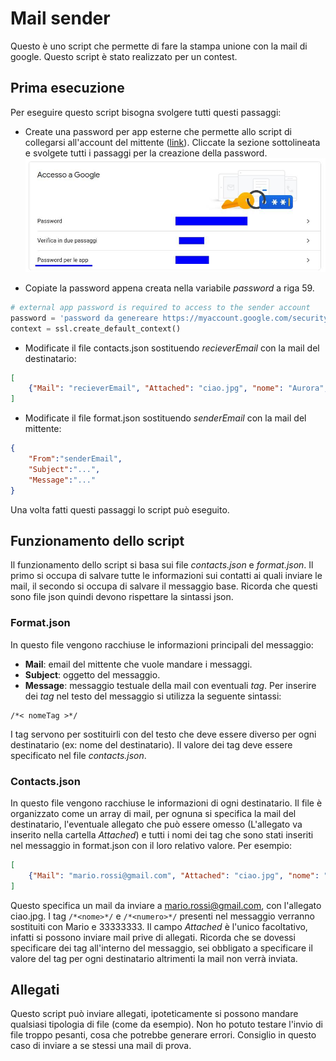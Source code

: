 # Mail sender
Questo è uno script che permette di fare la stampa unione con la mail di google.
Questo script è stato realizzato per un contest.

## Prima esecuzione
Per eseguire questo script bisogna svolgere tutti questi passaggi:
- Create una password per app esterne che permette allo script di collegarsi all'account del mittente ([link](https://myaccount.google.com/security?rapt=AEjHL4MbGEoWlakBM55Kv8XTcOfZgPpiF0sn6LbXOMjRPYj9pFnk5933vhH9gJGVxa0BcDmwzu1WkRwGq5kwX7oUVX-KqCwEbg)).
Cliccate la sezione sottolineata e svolgete tutti i passaggi per la creazione della password.
![Immagine](./docImages/PasswordAccount.jpg)

- Copiate la password appena creata nella variabile *password* a riga 59.
```python
# external app password is required to access to the sender account
password = 'password da genereare https://myaccount.google.com/security?rapt=AEjHL4MbGEoWlakBM55Kv8XTcOfZgPpiF0sn6LbXOMjRPYj9pFnk5933vhH9gJGVxa0BcDmwzu1WkRwGq5kwX7oUVX-KqCwEbg' 
context = ssl.create_default_context()
```
- Modificate il file contacts.json sostituendo *recieverEmail* con la mail del destinatario:
```json
[
    {"Mail": "recieverEmail", "Attached": "ciao.jpg", "nome": "Aurora",  "numero": "33333333"}
]
```
- Modificate il file format.json sostituendo *senderEmail* con la mail del mittente:
```json
{
    "From":"senderEmail",
    "Subject":"...",
    "Message":"..."
}
```
Una volta fatti questi passaggi lo script può eseguito.
## Funzionamento dello script
Il funzionamento dello script si basa sui file *contacts.json* e *format.json*. Il primo si occupa di salvare tutte le informazioni sui contatti ai quali inviare le mail, il secondo si occupa di salvare il messaggio base. Ricorda che questi sono file json quindi devono rispettare la sintassi json.
### Format.json
In questo file vengono racchiuse le informazioni principali del messaggio:
- **Mail**: email del mittente che vuole mandare i messaggi.
- **Subject**: oggetto del messaggio.
- **Message**: messaggio testuale della mail con eventuali *tag*. 
Per inserire dei *tag* nel testo del messaggio si utilizza la seguente sintassi:
```
/*< nomeTag >*/
```
I tag servono per sostituirli con del testo che deve essere diverso per ogni destinatario (ex: nome del destinatario). Il valore dei tag deve essere specificato nel file *contacts.json*.
### Contacts.json
In questo file vengono racchiuse le informazioni di ogni destinatario. Il file è organizzato come un array di mail, per ognuna si specifica la mail del destinatario, l'eventuale allegato che può essere omesso (L'allegato va inserito nella cartella *Attached*) e tutti i nomi dei tag che sono stati inseriti nel messaggio in format.json con il loro relativo valore. 
Per esempio:
```json
[
    {"Mail": "mario.rossi@gmail.com", "Attached": "ciao.jpg", "nome": "Mario",  "numero": "33333333"}
]
```
Questo specifica un mail da inviare a mario.rossi@gmail.com, con l'allegato ciao.jpg. I tag `/*<nome>*/` e `/*<numero>*/` presenti nel messaggio verranno sostituiti con Mario e 33333333. Il campo *Attached* è l'unico facoltativo, infatti si possono inviare mail prive di allegati.
Ricorda che se dovessi specificare dei tag all'interno del messaggio, sei obbligato a specificare il valore del tag per ogni destinatario altrimenti la mail non verrà inviata.
## Allegati
Questo script può inviare allegati, ipoteticamente si possono mandare qualsiasi tipologia di file (come da esempio). Non ho potuto testare l'invio di file troppo pesanti, cosa che potrebbe generare errori. Consiglio in questo caso di inviare a se stessi una mail di prova.